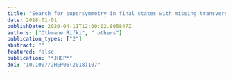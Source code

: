 ```yaml
---
title: "Search for supersymmetry in final states with missing transverse momentum and multiple $b$-jets in proton-proton collisions at $ sqrts=13 $ TeV with the ATLAS detector"
date: 2018-01-01
publishDate: 2020-04-11T12:00:02.805847Z
authors: ["Othmane Rifki", " others"]
publication_types: ["2"]
abstract: ""
featured: false
publication: "*JHEP*"
doi: "10.1007/JHEP06(2018)107"
---
```


